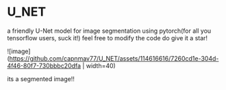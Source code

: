 # U_NET
a friendly U-Net model for image segmentation using pytorch(for all you tensorflow users, suck it!)
feel free to modify the code do give it a star!



![image](https://github.com/capnmav77/U_NET/assets/114616616/7260cd1e-304d-4f46-80f7-730bbbc20dfa | width=40)

its a segmented image!!
